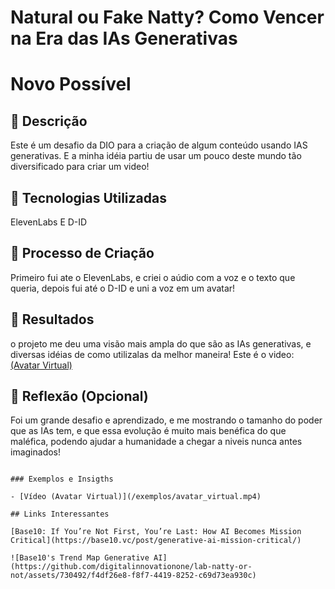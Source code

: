 # Natural ou Fake Natty? Como Vencer na Era das IAs Generativas

# Novo Possível

## 📒 Descrição
Este é um desafio da DIO para a criação de algum conteúdo usando IAS generativas. E a minha idéia partiu de usar um pouco deste mundo tão diversificado para criar um video!

## 🤖 Tecnologias Utilizadas
ElevenLabs E D-ID

## 🧐 Processo de Criação
Primeiro fui ate o ElevenLabs, e criei o aúdio com a voz e o texto que queria, depois fui até o D-ID e uni a voz em um avatar!

## 🚀 Resultados
o projeto me deu uma visão mais ampla do que são as IAs generativas, e diversas idéias de como utilizalas da melhor maneira!
 Este é o video: [(Avatar Virtual)](/exemplos/avatar_virtual.mp4)

## 💭 Reflexão (Opcional)
Foi um grande desafio e aprendizado, e me mostrando o tamanho do poder que as IAs tem, e que essa evolução é muito mais benéfica do que maléfica, podendo ajudar a humanidade a chegar a niveis nunca antes imaginados!
```

### Exemplos e Insigths

- [Vídeo (Avatar Virtual)](/exemplos/avatar_virtual.mp4)

## Links Interessantes

[Base10: If You’re Not First, You’re Last: How AI Becomes Mission Critical](https://base10.vc/post/generative-ai-mission-critical/)

![Base10's Trend Map Generative AI](https://github.com/digitalinnovationone/lab-natty-or-not/assets/730492/f4df26e8-f8f7-4419-8252-c69d73ea930c)
